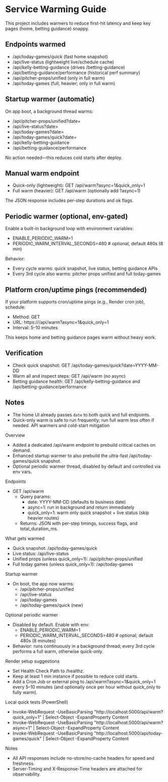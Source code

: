 # Service Warming Guide

This project includes warmers to reduce first-hit latency and keep key pages (home, betting guidance) snappy.

## Endpoints warmed
- /api/today-games/quick (fast home snapshot)
- /api/live-status (lightweight live/schedule cache)
- /api/kelly-betting-guidance (drives /betting-guidance)
- /api/betting-guidance/performance (historical perf summary)
- /api/pitcher-props/unified (only in full warm)
- /api/today-games (full, heavier; only in full warm)

## Startup warmer (automatic)
On app boot, a background thread warms:
- /api/pitcher-props/unified?date=<business date>
- /api/live-status?date=<business date>
- /api/today-games?date=<business date>
- /api/today-games/quick?date=<business date>
- /api/kelly-betting-guidance
- /api/betting-guidance/performance

No action needed—this reduces cold starts after deploy.

## Manual warm endpoint
- Quick-only (lightweight):
  GET /api/warm?async=1&quick_only=1
- Full warm (heavier):
  GET /api/warm (optionally add ?async=1)

The JSON response includes per-step durations and ok flags.

## Periodic warmer (optional, env-gated)
Enable a built-in background loop with environment variables:
- ENABLE_PERIODIC_WARM=1
- PERIODIC_WARM_INTERVAL_SECONDS=480  # optional, default 480s (8 min)

Behavior:
- Every cycle warms: quick snapshot, live status, betting guidance APIs
- Every 3rd cycle also warms: pitcher props unified and full today-games

## Platform cron/uptime pings (recommended)
If your platform supports cron/uptime pings (e.g., Render cron job), schedule:
- Method: GET
- URL: https://<your-domain>/api/warm?async=1&quick_only=1
- Interval: 5–10 minutes

This keeps home and betting guidance pages warm without heavy work.

## Verification
- Check quick snapshot: GET /api/today-games/quick?date=YYYY-MM-DD
- Warm all and inspect steps: GET /api/warm (no async)
- Betting guidance health: GET /api/kelly-betting-guidance and /api/betting-guidance/performance

## Notes
- The home UI already passes `date` to both quick and full endpoints.
- Quick-only warm is safe to run frequently; run full warm less often if needed.
API warmers and cold-start mitigation

Overview
- Added a dedicated /api/warm endpoint to prebuild critical caches on demand.
- Enhanced startup warmer to also prebuild the ultra-fast /api/today-games/quick snapshot.
- Optional periodic warmer thread, disabled by default and controlled via env vars.

Endpoints
- GET /api/warm
  - Query params:
    - date: YYYY-MM-DD (defaults to business date)
    - async=1: run in background and return immediately
    - quick_only=1: warm only quick snapshot + live status (skip heavier routes)
  - Returns: JSON with per-step timings, success flags, and total_duration_ms.

What gets warmed
- Quick snapshot: /api/today-games/quick
- Live status: /api/live-status
- Unified props (unless quick_only=1): /api/pitcher-props/unified
- Full today games (unless quick_only=1): /api/today-games

Startup warmer
- On boot, the app now warms:
  - /api/pitcher-props/unified
  - /api/live-status
  - /api/today-games
  - /api/today-games/quick (new)

Optional periodic warmer
- Disabled by default. Enable with env:
  - ENABLE_PERIODIC_WARM=1
  - PERIODIC_WARM_INTERVAL_SECONDS=480   # optional; default 480s (8 minutes)
- Behavior: runs continuously in a background thread; every 3rd cycle performs a full warm, otherwise quick-only.

Render setup suggestions
- Set Health Check Path to /healthz.
- Keep at least 1 min instance if possible to reduce cold starts.
- Add a Cron Job or external ping to /api/warm?async=1&quick_only=1 every 5–10 minutes (and optionally once per hour without quick_only to fully warm).

Local quick tests (PowerShell)
- Invoke-WebRequest -UseBasicParsing "http://localhost:5000/api/warm?quick_only=1" | Select-Object -ExpandProperty Content
- Invoke-WebRequest -UseBasicParsing "http://localhost:5000/api/warm?async=1" | Select-Object -ExpandProperty Content
- Invoke-WebRequest -UseBasicParsing "http://localhost:5000/api/today-games/quick" | Select-Object -ExpandProperty Content

Notes
- All API responses include no-store/no-cache headers for speed and freshness.
- Server-Timing and X-Response-Time headers are attached for observability.
